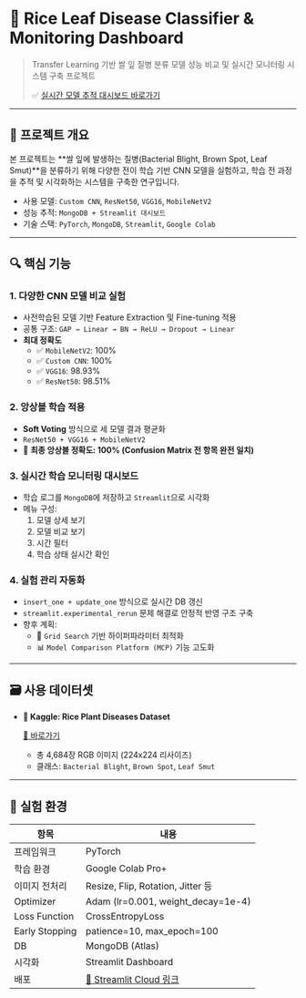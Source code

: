 # 🌾 Rice Leaf Disease Classifier & Monitoring Dashboard

> Transfer Learning 기반 쌀 잎 질병 분류 모델 성능 비교 및 실시간 모니터링 시스템 구축 프로젝트
> 
> 
> ✅ [실시간 모델 추적 대시보드 바로가기](https://model-tracker-bsmknozj45d9xndtbbeb4h.streamlit.app/#bd9568c6) 
> 

---

## 📌 프로젝트 개요

본 프로젝트는 **쌀 잎에 발생하는 질병(Bacterial Blight, Brown Spot, Leaf Smut)**을 분류하기 위해 다양한 전이 학습 기반 CNN 모델을 실험하고, 학습 전 과정을 추적 및 시각화하는 시스템을 구축한 연구입니다.

- 사용 모델: `Custom CNN`, `ResNet50`, `VGG16`, `MobileNetV2`
- 성능 추적: `MongoDB + Streamlit 대시보드`
- 기술 스택: `PyTorch`, `MongoDB`, `Streamlit`, `Google Colab`

---

## 🔍 핵심 기능

### 1. 다양한 CNN 모델 비교 실험

- 사전학습된 모델 기반 Feature Extraction 및 Fine-tuning 적용
- 공통 구조: `GAP → Linear → BN → ReLU → Dropout → Linear`
- **최대 정확도**
    - ✅ `MobileNetV2`: 100%
    - ✅ `Custom CNN`: 100%
    - ✅ `VGG16`: 98.93%
    - ✅ `ResNet50`: 98.51%

### 2. 앙상블 학습 적용

- **Soft Voting** 방식으로 세 모델 결과 평균화
- `ResNet50 + VGG16 + MobileNetV2`
- 🎯 **최종 앙상블 정확도: 100% (Confusion Matrix 전 항목 완전 일치)**

### 3. 실시간 학습 모니터링 대시보드

- 학습 로그를 `MongoDB`에 저장하고 `Streamlit`으로 시각화
- 메뉴 구성:
    1. 모델 상세 보기
    2. 모델 비교 보기
    3. 시간 필터
    4. 학습 상태 실시간 확인

### 4. 실험 관리 자동화

- `insert_one + update_one` 방식으로 실시간 DB 갱신
- `streamlit.experimental_rerun` 문제 해결로 안정적 반영 구조 구축
- 향후 계획:
    - 🔧 `Grid Search` 기반 하이퍼파라미터 최적화
    - 📊 `Model Comparison Platform (MCP)` 기능 고도화

---

## 🗃 사용 데이터셋

- **📂 Kaggle: Rice Plant Diseases Dataset**
    
    [🔗 바로가기](https://www.kaggle.com/datasets/jay7080dev/rice-plant-diseases-dataset)
    
    - 총 4,684장 RGB 이미지 (224x224 리사이즈)
    - 클래스: `Bacterial Blight`, `Brown Spot`, `Leaf Smut`

---

## 🧪 실험 환경

| 항목 | 내용 |
| --- | --- |
| 프레임워크 | PyTorch |
| 학습 환경 | Google Colab Pro+ |
| 이미지 전처리 | Resize, Flip, Rotation, Jitter 등 |
| Optimizer | Adam (lr=0.001, weight_decay=1e-4) |
| Loss Function | CrossEntropyLoss |
| Early Stopping | patience=10, max_epoch=100 |
| DB | MongoDB (Atlas) |
| 시각화 | Streamlit Dashboard |
| 배포 | [🔗 Streamlit Cloud 링크](https://model-tracker-bsmknozj45d9xndtbbeb4h.streamlit.app/#bd9568c6) |